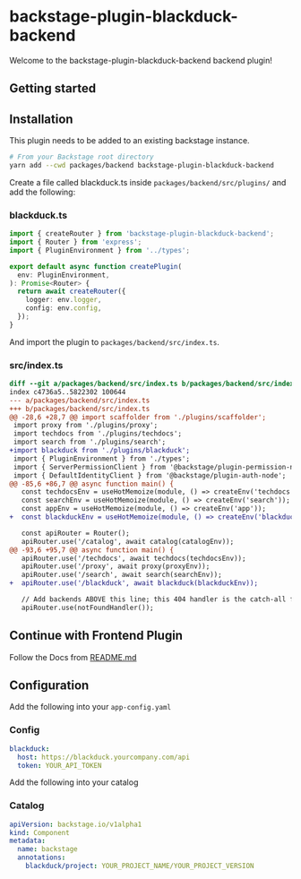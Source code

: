 # backstage-plugin-blackduck-backend

Welcome to the backstage-plugin-blackduck-backend backend plugin!


## Getting started

## Installation
This plugin needs to be added to an existing backstage instance.

```bash
# From your Backstage root directory
yarn add --cwd packages/backend backstage-plugin-blackduck-backend
```

Create a file called blackduck.ts inside `packages/backend/src/plugins/` and add the following:

### blackduck.ts
```typescript
import { createRouter } from 'backstage-plugin-blackduck-backend';
import { Router } from 'express';
import { PluginEnvironment } from '../types';

export default async function createPlugin(
  env: PluginEnvironment,
): Promise<Router> {  
  return await createRouter({
    logger: env.logger,
    config: env.config,
  });
}
```

And import the plugin to `packages/backend/src/index.ts`.
### src/index.ts
```diff
diff --git a/packages/backend/src/index.ts b/packages/backend/src/index.ts
index c4736a5..5822302 100644
--- a/packages/backend/src/index.ts
+++ b/packages/backend/src/index.ts
@@ -28,6 +28,7 @@ import scaffolder from './plugins/scaffolder';
 import proxy from './plugins/proxy';
 import techdocs from './plugins/techdocs';
 import search from './plugins/search';
+import blackduck from './plugins/blackduck';
 import { PluginEnvironment } from './types';
 import { ServerPermissionClient } from '@backstage/plugin-permission-node';
 import { DefaultIdentityClient } from '@backstage/plugin-auth-node';
@@ -85,6 +86,7 @@ async function main() {
   const techdocsEnv = useHotMemoize(module, () => createEnv('techdocs'));
   const searchEnv = useHotMemoize(module, () => createEnv('search'));
   const appEnv = useHotMemoize(module, () => createEnv('app'));
+  const blackduckEnv = useHotMemoize(module, () => createEnv('blackduck'));

   const apiRouter = Router();
   apiRouter.use('/catalog', await catalog(catalogEnv));
@@ -93,6 +95,7 @@ async function main() {
   apiRouter.use('/techdocs', await techdocs(techdocsEnv));
   apiRouter.use('/proxy', await proxy(proxyEnv));
   apiRouter.use('/search', await search(searchEnv));
+  apiRouter.use('/blackduck', await blackduck(blackduckEnv));

   // Add backends ABOVE this line; this 404 handler is the catch-all fallback
   apiRouter.use(notFoundHandler());

```

## Continue with Frontend Plugin
Follow the Docs from [README.md](https://github.com/deepan10/backstage-plugin-blackduck)

## Configuration

Add the following into your `app-config.yaml`
### Config
```yaml
blackduck:
  host: https://blackduck.yourcompany.com/api
  token: YOUR_API_TOKEN
```

Add the following into your catalog
### Catalog
```yaml
apiVersion: backstage.io/v1alpha1
kind: Component
metadata:
  name: backstage
  annotations:
    blackduck/project: YOUR_PROJECT_NAME/YOUR_PROJECT_VERSION
```